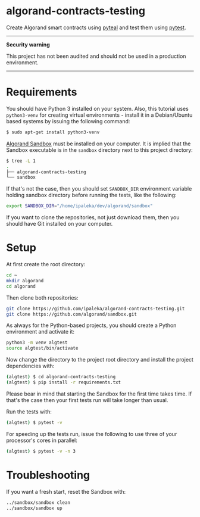 # algorand-contracts-testing

Create Algorand smart contracts using [pyteal](https://github.com/algorand/pyteal) and test them using [pytest](https://github.com/pytest-dev/pytest).


---
**Security warning**

This project has not been audited and should not be used in a production environment.

---

# Requirements

You should have Python 3 installed on your system. Also, this tutorial uses `python3-venv` for creating virtual environments - install it in a Debian/Ubuntu based systems by issuing the following command:

```bash
$ sudo apt-get install python3-venv
```

[Algorand Sandbox](https://github.com/algorand/sandbox) must be installed on your computer. It is implied that the Sandbox executable is in the `sandbox` directory next to this project directory:

```bash
$ tree -L 1
.
├── algorand-contracts-testing
└── sandbox
```

If that's not the case, then you should set `SANDBOX_DIR` environment variable holding sandbox directory before running the tests, like the following:

```bash
export SANDBOX_DIR="/home/ipaleka/dev/algorand/sandbox"
```

If you want to clone the repositories, not just download them, then you should have Git installed on your computer.


# Setup

At first create the root directory:

```bash
cd ~
mkdir algorand
cd algorand
```

Then clone both repositories:

```bash
git clone https://github.com/ipaleka/algorand-contracts-testing.git
git clone https://github.com/algorand/sandbox.git
```

As always for the Python-based projects, you should create a Python environment and activate it:

```bash
python3 -m venv algtest
source algtest/bin/activate
```

Now change the directory to the project root directory and install the project dependencies with:

```bash
(algtest) $ cd algorand-contracts-testing
(algtest) $ pip install -r requirements.txt
```

Please bear in mind that starting the Sandbox for the first time takes time. If that's the case then your first tests run will take longer than usual.

Run the tests with:

```bash
(algtest) $ pytest -v
```

For speeding up the tests run, issue the following to use three of your processor's cores in parallel:

```bash
(algtest) $ pytest -v -n 3
```


# Troubleshooting

If you want a fresh start, reset the Sandbox with:

```bash
../sandbox/sandbox clean
../sandbox/sandbox up
```
